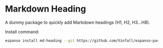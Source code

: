 # Markdown Heading

A dummy package to quickly add Markdown headings (H1, H2, H3...H8).

Install command:

```sh
espanso install md-heading --git https://github.com/Vinfall/espanso-packages --external
```
